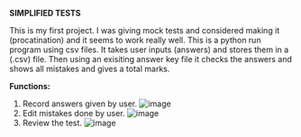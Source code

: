 **SIMPLIFIED TESTS**

This is my first project. I was giving mock tests and considered making it (procatination) and it seems to work really well.
This is a python run program using csv files. It takes user inputs (answers) and stores them in a (.csv) file. Then using an exisiting answer key file it checks the answers and shows all mistakes and gives a total marks.

**Functions:**
1. Record answers given by user.
   ![image](https://github.com/Deeptanil/simple-test/assets/86883566/d18f5a1d-ea18-48f6-9afe-20849947588f)
2. Edit mistakes done by user.
   ![image](https://github.com/Deeptanil/simple-test/assets/86883566/c4017d3b-d59a-4c48-9ce0-e36462dfb7e7)
3. Review the test.
   ![image](https://github.com/Deeptanil/simple-test/assets/86883566/5adc5494-8a60-45e9-9ca8-b2fb558fa640)
